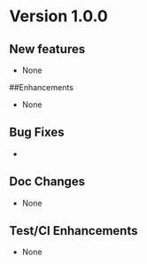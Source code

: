 # Version 1.0.0

## New features
* None

##Enhancements
* None

## Bug Fixes
*

## Doc Changes
* None

## Test/CI Enhancements
* None
